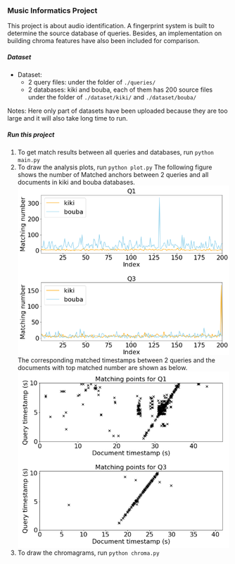 ### Music Informatics Project
This project is about audio identification. A fingerprint system is built to determine the source database of queries. Besides, an implementation on building chroma features have also been included for comparison.
##### Dataset
- Dataset: 
  - 2 query files: under the folder of `./queries/`
  - 2 databases: kiki and bouba, each of them has 200 source files under the folder of `./dataset/kiki/` and `./dataset/bouba/`

Notes: Here only part of datasets have been uploaded because they are too large and it will also take long time to run.

##### Run this project
1. To get match results between all queries and databases, run `python main.py`
2. To draw the analysis plots, run `python plot.py`
   The following figure shows the number of Matched anchors between 2 queries and all documents in kiki and bouba databases.
   ![matched results](./graphs/match_result.png)
   The corresponding matched timestamps between 2 queries and the documents with top matched number are shown as below.
   ![matched points](./graphs/matched_points.png)
3. To draw the chromagrams, run `python chroma.py`
